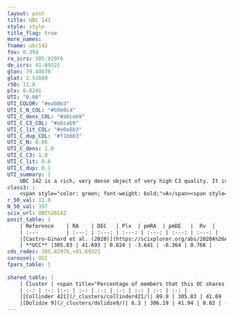 ```yaml
---
layout: post
title: UBC 142
style: style
title_flag: true
more_names: 
fname: ubc142
fov: 0.393
ra_icrs: 305.82976
de_icrs: 41.69321
glon: 79.44678
glat: 2.51609
r50: 11.8
plx: 0.8241
UTI: "0.06"
UTI_COLOR: "#eab0b3"
UTI_C_N_COL: "#b9e0c4"
UTI_C_dens_COL: "#a6cab9"
UTI_C_C3_COL: "#a6cab9"
UTI_C_lit_COL: "#e0a6b3"
UTI_C_dup_COL: "#f1b6b3"
UTI_C_N: 0.86
UTI_C_dens: 1.0
UTI_C_C3: 1.0
UTI_C_lit: 0.0
UTI_C_dup: 0.1
UTI_summary: |
    UBC 142 is a rich, very dense object of very high C3 quality. It is rarely studied in the literature.<br><br><span style="color: #99180f; font-weight: bold;">Warning: </span>This is likely a duplicate object, which shares a large percentage of members with at least one previously reported entry.
class3: |
    <span style="color: green; font-weight: bold;">A</span><span style="color: green; font-weight: bold;">A</span>
r_50_val: 11.8
N_50_val: 397
scix_url: UBC%20142
posit_table: |
    | Reference    | RA    | DEC   | Plx  | pmRA  | pmDE   |  Rv  |
    | :---         | :---: | :---: | :---: | :---: | :---: | :---: |
    |[Castro-Ginard et al. (2020)](https://scixplorer.org/abs/2020A%26A...635A..45C) | 305.834 | 41.71 | 0.812 | -3.653 | -8.325 | -- |
    | **UCC** |305.83 | 41.693 | 0.824 | -3.641 | -8.364 | 0.766 | 
cds_radec: 305.82976,+41.69321
carousel: UCC
fpars_table: |
    
shared_table: |
    | Cluster | <span title="Percentage of members that this OC shares with the ones listed">%</span>   | RA   | DEC   | Plx   | pmRA  | pmDE  | Rv | UTI |
    | :-: | :-: |:-: | :-: | :-: | :-: | :-: | :-: | :-: |
    |[Collinder 421](/_clusters/collinder421/)| 89.9 | 305.83 | 41.69 | 0.82 | -3.64 | -8.37 | -0.09 |0.97 |
    |[Dolidze 9](/_clusters/dolidze9/)| 6.3 | 306.19 | 41.94 | 0.82 | -3.68 | -8.32 | -2.61 |0.39 |
---
```

